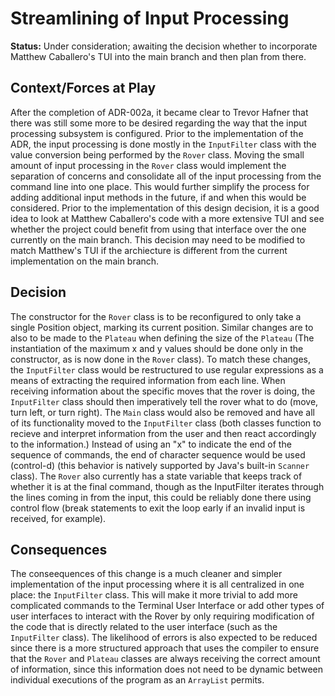 # Streamlining of Input Processing

**Status:** Under consideration; awaiting the decision whether to incorporate Matthew Caballero's TUI into the main branch and then plan from there.

## Context/Forces at Play

After the completion of ADR-002a, it became clear to Trevor Hafner that there was still some more to be desired regarding the way that the input processing subsystem is configured.
Prior to the implementation of the ADR, the input processing is done mostly in the `InputFilter` class with the value conversion being performed by the `Rover` class.
Moving the small amount of input processing in the `Rover` class would implement the separation of concerns and consolidate all of the input processing from the command line into one place.
This would further simplify the process for adding additional input methods in the future, if and when this would be considered.
Prior to the implementation of this design decision, it is a good idea to look at Matthew Caballero's code with a more extensive TUI and see whether the project could benefit from using that interface over the one currently on the main branch. This decision may need to be modified to match Matthew's TUI if the archiecture is different from the current implementation on the main branch.

## Decision 

The constructor for the `Rover` class is to be reconfigured to only take a single Position object, marking its current position.
Similar changes are to also to be made to the `Plateau` when defining the size of the `Plateau` (The instantiation of the maximum x and y values should be done only in the constructor, as is now done in the `Rover` class).
To match these changes, the `InputFilter` class would be restructured to use regular expressions as a means of extracting the required information from each line.
When receiving information about the specific moves that the rover is doing, the `InputFilter` class should then imperatively tell the rover what to do (move, turn left, or turn right).
The `Main` class would also be removed and have all of its functionality moved to the `InputFilter` class (both classes function to recieve and interpret information from the user and then react accordingly to the information.)
Instead of using an "x" to indicate the end of the sequence of commands, the end of character sequence would be used (control-d) (this behavior is natively supported by Java's built-in `Scanner` class).
The `Rover` also currently has a state variable that keeps track of whether it is at the final command, though as the InputFilter iterates through the lines coming in from the input, this could be reliably done there using control flow (break statements to exit the loop early if an invalid input is received, for example).

## Consequences

The conseequences of this change is a much cleaner and simpler implementation of the input processing where it is all centralized in one place: the `InputFilter` class. 
This will make it more trivial to add more complicated commands to the Terminal User Interface or add other types of user interfaces to interact with the Rover by only requiring modification of the code that is directly related to the user interface (such as the `InputFilter` class).
The likelihood of errors is also expected to be reduced since there is a more structured approach that uses the compiler to ensure that the `Rover` and `Plateau` classes are always receiving the correct amount of information, since this information does not need to be dynamic between individual executions of the program as an `ArrayList` permits.